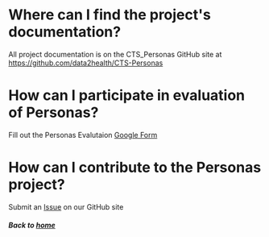 # Where can I find the project's documentation?
All project documentation is on the CTS_Personas GitHub site at https://github.com/data2health/CTS-Personas

# How can I participate in evaluation of Personas?
Fill out the Personas Evalutaion [Google Form](https://docs.google.com/forms/d/e/1FAIpQLSc0PiMqi12YVz9SvdHNqUocwgz8KKHOKdj3NQ80xJmMNyR_oA/viewform?usp=sf_link)

# How can I contribute to the Personas project?
Submit an [Issue](https://github.com/data2health/CTS-Personas/issues) on our GitHub site

##### Back to [home](https://data2health.github.io/CTS-Personas/)
